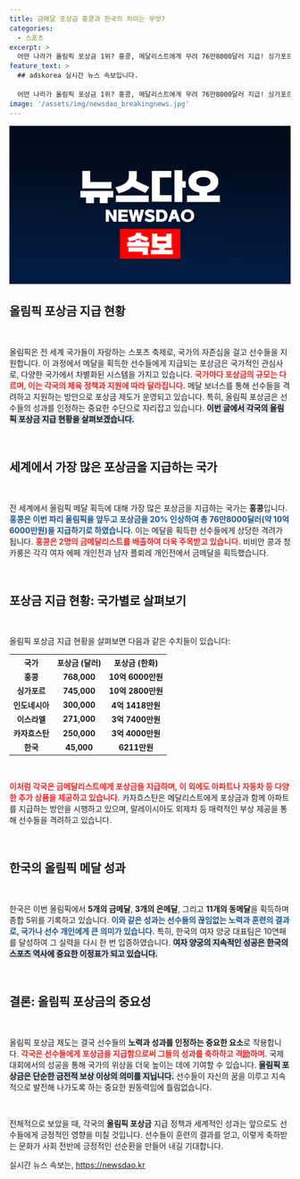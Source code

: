 ```yaml
---
title: 금메달 포상금 홍콩과 한국의 차이는 무엇?
categories:
  - 스포츠
excerpt: >
  어떤 나라가 올림픽 포상금 1위? 홍콩, 메달리스트에게 무려 76만8000달러 지급! 싱가포르, 인도네시아와 함께 놀라운 상금 내역 공개. 금메달의 달콤한 보상이 궁금하다면 클릭하세요!
feature_text: >
  ## adskorea 실시간 뉴스 속보입니다.

  어떤 나라가 올림픽 포상금 1위? 홍콩, 메달리스트에게 무려 76만8000달러 지급! 싱가포르, 인도네시아와 함께 놀라운 상금 내역 공개. 금메달의 달콤한 보상이 궁금하다면 클릭하세요!
image: '/assets/img/newsdao_breakingnews.jpg'
---
```


<p><img src="/assets/img/newsdao_breakingnews.jpg" alt="adskorea 속보" /></p>

<h2 data-ke-size="size26">올림픽 포상금 지급 현황</h2>

<p data-ke-size="size16">&nbsp;</p>

<p>올림픽은 전 세계 국가들이 자랑하는 스포츠 축제로, 국가의 자존심을 걸고 선수들을 지원합니다. 이 과정에서 메달을 획득한 선수들에게 지급되는 포상금은 국가적인 관심사로, 다양한 국가에서 차별화된 시스템을 가지고 있습니다. <b><span style="color: #ee2323;">국가마다 포상금의 규모는 다르며, 이는 각국의 체육 정책과 지원에 따라 달라집니다.</span></b> 메달 보너스를 통해 선수들을 격려하고 지원하는 방안으로 포상금 제도가 운영되고 있습니다. 특히, 올림픽 포상금은 선수들의 성과를 인정하는 중요한 수단으로 자리잡고 있습니다. <b><span style="background-color: #21538527;">이번 글에서 각국의 올림픽 포상금 지급 현황을 살펴보겠습니다.</span></b></p>

<p data-ke-size="size16">&nbsp;</p>

<h2 data-ke-size="size26">세계에서 가장 많은 포상금을 지급하는 국가</h2>

<p data-ke-size="size16">&nbsp;</p>

<p>전 세계에서 올림픽 메달 획득에 대해 가장 많은 포상금을 지급하는 국가는 <b>홍콩</b>입니다. <b><span style="color: #1a5490;">홍콩은 이번 파리 올림픽을 앞두고 포상금을 20% 인상하여 총 76만8000달러(약 10억6000만원)을 지급하기로 하였습니다.</span></b> 이는 메달을 획득한 선수들에게 상당한 격려가 됩니다. <b><span style="color: #ee2323;">홍콩은 2명의 금메달리스트를 배출하여 더욱 주목받고 있습니다.</span></b> 비비안 콩과 청카룽은 각각 여자 에페 개인전과 남자 플뢰레 개인전에서 금메달을 획득했습니다.</p>

<p data-ke-size="size16">&nbsp;</p>

<h2 data-ke-size="size26">포상금 지급 현황: 국가별로 살펴보기</h2>

<p data-ke-size="size16">&nbsp;</p>

<p>올림픽 포상금 지급 현황을 살펴보면 다음과 같은 수치들이 있습니다:</p>

<table style="width: 100%;">
    <tr>
        <th style="text-align: center;">국가</th>
        <th style="text-align: center;">포상금 (달러)</th>
        <th style="text-align: center;">포상금 (한화)</th>
    </tr>
    <tr>
        <td style="text-align: center; height: 17px;"><b>홍콩</b></td>
        <td style="text-align: center; height: 17px;"><b>768,000</b></td>
        <td style="text-align: center; height: 17px;"><b>10억 6000만원</b></td>
    </tr>
    <tr>
        <td style="text-align: center; height: 17px;"><b>싱가포르</b></td>
        <td style="text-align: center; height: 17px;"><b>745,000</b></td>
        <td style="text-align: center; height: 17px;"><b>10억 2800만원</b></td>
    </tr>
    <tr>
        <td style="text-align: center; height: 17px;"><b>인도네시아</b></td>
        <td style="text-align: center; height: 17px;"><b>300,000</b></td>
        <td style="text-align: center; height: 17px;"><b>4억 1418만원</b></td>
    </tr>
    <tr>
        <td style="text-align: center; height: 17px;"><b>이스라엘</b></td>
        <td style="text-align: center; height: 17px;"><b>271,000</b></td>
        <td style="text-align: center; height: 17px;"><b>3억 7400만원</b></td>
    </tr>
    <tr>
        <td style="text-align: center; height: 17px;"><b>카자흐스탄</b></td>
        <td style="text-align: center; height: 17px;"><b>250,000</b></td>
        <td style="text-align: center; height: 17px;"><b>3억 4000만원</b></td>
    </tr>
    <tr>
        <td style="text-align: center; height: 17px;"><b>한국</b></td>
        <td style="text-align: center; height: 17px;"><b>45,000</b></td>
        <td style="text-align: center; height: 17px;"><b>6211만원</b></td>
    </tr>
</table>

<p data-ke-size="size16">&nbsp;</p>

<p><b><span style="color: #ee2323;">이처럼 각국은 금메달리스트에게 포상금을 지급하며, 이 외에도 아파트나 자동차 등 다양한 추가 상품을 제공하고 있습니다.</span></b> 카자흐스탄은 메달리스트에게 포상금과 함께 아파트를 지급하는 방안을 시행하고 있으며, 말레이시아도 외제차 등 매력적인 부상 제공을 통해 선수들을 격려하고 있습니다.</p>

<p data-ke-size="size16">&nbsp;</p>

<h2 data-ke-size="size26">한국의 올림픽 메달 성과</h2>

<p data-ke-size="size16">&nbsp;</p>

<p>한국은 이번 올림픽에서 <b>5개의 금메달</b>, <b>3개의 은메달</b>, 그리고 <b>11개의 동메달</b>을 획득하며 종합 5위를 기록하고 있습니다. <b><span style="color: #1a5490;">이와 같은 성과는 선수들의 끊임없는 노력과 훈련의 결과로, 국가나 선수 개인에게 큰 의미가 있습니다.</span></b> 특히, 한국의 여자 양궁 대표팀은 10연패를 달성하여 그 실력을 다시 한 번 입증하였습니다. <b><span style="background-color: #21538527;">여자 양궁의 지속적인 성공은 한국의 스포츠 역사에 중요한 이정표가 되고 있습니다.</span></b></p>

<p data-ke-size="size16">&nbsp;</p>

<h2 data-ke-size="size26">결론: 올림픽 포상금의 중요성</h2>

<p data-ke-size="size16">&nbsp;</p>

<p>올림픽 포상금 제도는 결국 선수들의 <strong>노력과 성과를 인정하는 중요한 요소</strong>로 작용합니다. <b><span style="color: #ee2323;">각국은 선수들에게 포상금을 지급함으로써 그들의 성과를 축하하고 격励하며.</span></b> 국제대회에서의 성공을 통해 국가의 위상을 더욱 높이는 데에 기여할 수 있습니다. <b><span style="background-color: #21538527;">올림픽 포상금은 단순한 금전적 보상 이상의 의미를 지닙니다.</span></b> 선수들이 자신의 꿈을 이루고 지속적으로 발전해 나가도록 하는 중요한 원동력임에 틀림없습니다. </p>

<p data-ke-size="size16">&nbsp;</p> 

<p>전체적으로 보았을 때, 각국의 <strong>올림픽 포상금</strong> 지급 정책과 세계적인 성과는 앞으로도 선수들에게 긍정적인 영향을 미칠 것입니다. 선수들이 훈련의 결과를 얻고, 이렇게 축하받는 문화가 사회 전반에 긍정적인 선순환을 만들어 내길 기대합니다.</p>
실시간 뉴스 속보는, <a href="https://newsdao.kr" rel="dofollow">https://newsdao.kr</a>


